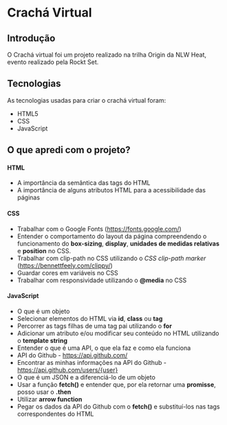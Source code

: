 # Crachá Virtual

## Introdução
O Crachá virtual foi um projeto realizado na trilha Origin da NLW Heat, evento realizado pela Rockt Set.

## Tecnologias
As tecnologias usadas para criar o crachá virtual foram:

* HTML5
* CSS
* JavaScript

## O que apredi com o projeto?

#### HTML
* A importância da semântica das tags do HTML
* A importância de alguns atributos HTML para a acessibilidade das páginas

#### CSS
* Trabalhar com o Google Fonts (https://fonts.google.com/)
* Entender o comportamento do layout da página compreendendo o funcionamento do **box-sizing**, **display**, **unidades de medidas relativas** e **position** no CSS. 
* Trabalhar com clip-path no CSS utilizando o _CSS clip-path marker_ (https://bennettfeely.com/clippy/)
* Guardar cores em variáveis no CSS
* Trabalhar com responsividade utilizando o **@media** no CSS

#### JavaScript
* O que é um objeto
* Selecionar elementos do HTML via **id**, **class** ou **tag**
* Percorrer as tags filhas de uma tag pai utilizando o **for**
* Adicionar um atributo e/ou modificar seu conteúdo no HTML utilizando o **template string**
* Entender o que é uma API, o que ela faz e como ela funciona
* API do Github - https://api.github.com/
* Encontrar as minhas informações na API do Github - https://api.github.com/users/{user}
* O que é um JSON e a diferenciá-lo de um objeto
* Usar a função **fetch()** e entender que, por ela retornar uma **promisse**, posso usar o **.then**
* Utilizar **arrow function**
* Pegar os dados da API do Github com o **fetch()** e substituí-los nas tags correspondentes do HTML
